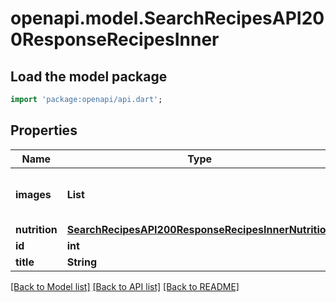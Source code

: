 # openapi.model.SearchRecipesAPI200ResponseRecipesInner

## Load the model package
```dart
import 'package:openapi/api.dart';
```

## Properties
Name | Type | Description | Notes
------------ | ------------- | ------------- | -------------
**images** | **List<String>** |  | [optional] [default to const []]
**nutrition** | [**SearchRecipesAPI200ResponseRecipesInnerNutrition**](SearchRecipesAPI200ResponseRecipesInnerNutrition.md) |  | [optional] 
**id** | **int** |  | [optional] 
**title** | **String** |  | [optional] 

[[Back to Model list]](../README.md#documentation-for-models) [[Back to API list]](../README.md#documentation-for-api-endpoints) [[Back to README]](../README.md)


